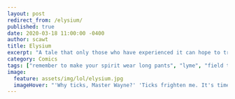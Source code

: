 ```yaml
---
layout: post
redirect_from: /elysium/
published: true
date: 2020-03-18 11:00:00 -0400
author: scawt
title: Elysium
excerpt: "A tale that only those who have experienced it can hope to truly understand..."
category: Comics
tags: ["remember to make your spirit wear long pants", "lyme", "field trip", "dreams", "I guess this is why people are into religion", "CTE", "fantasy realms", "souls"]
image:
  feature: assets/img/lol/elysium.jpg
  imageHover: "'Why ticks, Master Wayne?' 'Ticks frighten me. It's time my enemies shared my dread.'"
---
```

